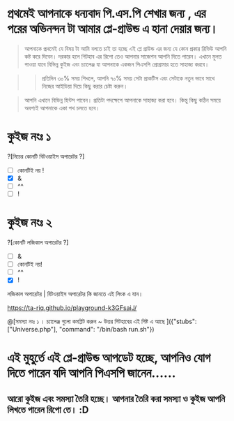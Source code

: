 # প্রথমেই আপনাকে ধন্যবাদ পি.এস.পি শেখার জন্য , এর পরের অভিনন্দন টা আমার প্লে-গ্রাউন্ড এ হানা দেয়ার জন্য।

> আপনাকে প্রথমেই যে বিষয় টা আমি বলতে চাই তা হচ্ছে এই প্লে গ্রাউন্ড এর জন্য যে কোন প্রকার রিভিউ আপনি কষ্ট করে দিবেন।
> দরকার হলে গিটহাব এর রিপো তেও আপনার সাজেশন আপনি দিতে পারেন।
> এখানে মুলত পাওয়া যাবে বিভিন্ন কুইজ এবং চ্যালেঞ্জ যা আপনাকে একজন পিএসপি প্রোগ্রামার হতে সাহাজ্য করবে। 

>> প্রতিদিন ৩০% সময় শিখলে, আপনি ৭০% সময় সেটা প্রাকটিস এবং সেটাকে নতুন ভাবে সাথে নিজের আইডিয়া দিয়ে কিছু করার চেষ্টা করুন। 

 >আপনি এখানে বিভিন্ন হিন্টস পাবেন।
 >প্রতিটা পদক্ষেপে আপনাকে সাহাজ্য করা হবে।
 >কিন্তু কিছু কঠিন সময়ে অবশ্যই আপনাকে একা পথ চলতে হবে।

# কুইজ নংঃ ১
?[নিচের কোনটি বিটওয়াইস অপারেটর ?]
-[ ] কোনটিই নয় !
-[x] &
-[ ] ^^
-[ ] !
# কুইজ নংঃ ২
?[কোনটি লজিকাল অপারেটর ?]
-[ ] &
-[ ] কোনটিই নয়!
-[ ] ^^
-[x] !

লজিকাল অপারেটর | বিটওয়াইস অপারেটর কি জানতে এই লিংক এ যান।

https://ta-riq.github.io/playground-k3GFsaiJ/


@[সমস্যা নংঃ ১ । চ্যালেঞ্জ গুলো কমপ্লিট করুন ~ উত্তর গিটহাবের এই গিষ্ট এ আছে ]({"stubs": ["Universe.php"], "command": "/bin/bash run.sh"})


# এই মুহুর্তে এই প্লে-গ্রাউন্ড আপডেট হচ্ছে, আপনিও যোগ দিতে পারেন যদি আপনি পিএসপি জানেন......
 
## আরো কুইজ এবং সমস্যা তৈরি হচ্ছে। আপনার তৈরি করা সমস্যা ও কুইজ আপনি লিখতে পারেন রিপো তে। :D    

